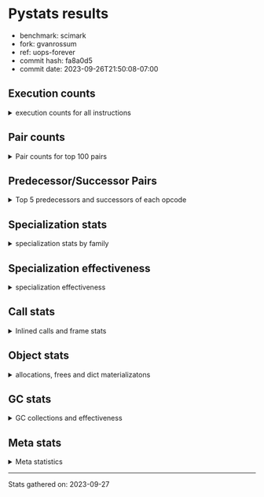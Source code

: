 
# Pystats results

- benchmark: scimark
- fork: gvanrossum
- ref: uops-forever
- commit hash: fa8a0d5
- commit date: 2023-09-26T21:50:08-07:00

## Execution counts

<details>
<summary> execution counts for all instructions </summary>

|Name | Count | Self | Cumulative | Miss ratio | 
|---|---:|---:|---:|---:|
| LOAD_FAST | 825,405,900 | 18.6% | 18.6% |  |
| LOAD_FAST_LOAD_FAST | 330,635,160 | 7.4% | 26.0% |  |
| POP_JUMP_IF_FALSE | 249,746,460 | 5.6% | 31.7% |  |
| LOAD_ATTR_INSTANCE_VALUE | 243,885,240 | 5.5% | 37.2% |  |
| LOAD_CONST | 227,232,120 | 5.1% | 42.3% |  |
| SWAP | 219,881,040 | 5.0% | 47.2% |  |
| COPY | 207,718,800 | 4.7% | 51.9% |  |
| BINARY_SUBSCR | 175,609,480 | 4.0% | 55.9% |  |
| COMPARE_OP_INT | 170,082,780 | 3.8% | 59.7% |  |
| RESUME_CHECK | 136,703,580 | 3.1% | 62.8% |  |
| RETURN_VALUE | 135,842,700 | 3.1% | 65.8% |  |
| LOAD_GLOBAL_BUILTIN | 133,733,340 | 3.0% | 68.8% |  |
| STORE_SUBSCR | 132,660,980 | 3.0% | 71.8% |  |
| BINARY_OP_ADD_INT | 118,886,160 | 2.7% | 74.5% |  |
| STORE_FAST | 99,940,980 | 2.3% | 76.8% |  |
| BINARY_OP_ADD_FLOAT | 90,549,780 | 2.0% | 78.8% |  |
| BINARY_SUBSCR_GETITEM | 88,538,340 | 2.0% | 80.8% |  |
| BINARY_OP_MULTIPLY_FLOAT | 81,016,980 | 1.8% | 82.6% |  |
| ENTER_EXECUTOR | 79,736,520 | 1.8% | 84.4% |  |
| TO_BOOL_BOOL | 73,060,620 | 1.6% | 86.1% |  |
| JUMP_FORWARD | 70,645,560 | 1.6% | 87.6% |  |
| BINARY_OP_SUBTRACT_FLOAT | 69,083,820 | 1.6% | 89.2% |  |
| CALL_ISINSTANCE | 60,337,740 | 1.4% | 90.6% |  |
| BINARY_SUBSCR_LIST_INT | 60,326,340 | 1.4% | 91.9% |  |
| STORE_FAST_STORE_FAST | 41,780,580 | 0.9% | 92.9% |  |
| CALL_PY_EXACT_ARGS | 41,190,480 | 0.9% | 93.8% |  |
| LOAD_ATTR_METHOD_WITH_VALUES | 41,174,940 | 0.9% | 94.7% |  |
| UNPACK_SEQUENCE_TWO_TUPLE | 35,180,400 | 0.8% | 95.5% |  |
| BINARY_OP_MULTIPLY_INT | 35,036,880 | 0.8% | 96.3% |  |
| BINARY_OP_SUBTRACT_INT | 30,539,940 | 0.7% | 97.0% |  |
| BUILD_TUPLE | 29,412,240 | 0.7% | 97.6% |  |
| STORE_ATTR_INSTANCE_VALUE | 25,447,740 | 0.6% | 98.2% |  |
| LOAD_ATTR_NONDESCRIPTOR_WITH_VALUES | 19,097,160 | 0.4% | 98.7% | 0.1% |
| CALL_BUILTIN_CLASS | 13,051,380 | 0.3% | 98.9% |  |
| BINARY_OP | 9,640,780 | 0.2% | 99.2% |  |
| COMPARE_OP | 6,607,820 | 0.1% | 99.3% |  |
| RETURN_CONST | 6,392,640 | 0.1% | 99.5% |  |
| INTERPRETER_EXIT | 6,373,980 | 0.1% | 99.6% |  |
| POP_JUMP_IF_TRUE | 6,303,000 | 0.1% | 99.7% |  |
| COMPARE_OP_FLOAT | 6,297,000 | 0.1% | 99.9% |  |
| BINARY_SUBSCR_TUPLE_INT | 1,200,000 | 0.0% | 99.9% |  |
| POP_TOP | 618,840 | 0.0% | 99.9% |  |
| JUMP_BACKWARD | 606,460 | 0.0% | 99.9% |  |
| FOR_ITER_GEN | 600,060 | 0.0% | 99.9% |  |
| YIELD_VALUE | 600,000 | 0.0% | 100.0% |  |
| CALL_BUILTIN_O | 423,180 | 0.0% | 100.0% |  |
| FOR_ITER_RANGE | 265,860 | 0.0% | 100.0% |  |
| GET_ITER | 265,560 | 0.0% | 100.0% |  |
| LOAD_ATTR_MODULE | 180,800 | 0.0% | 100.0% |  |
| LOAD_GLOBAL_MODULE | 143,480 | 0.0% | 100.0% |  |
| LIST_APPEND | 134,880 | 0.0% | 100.0% |  |
| PUSH_NULL | 121,560 | 0.0% | 100.0% |  |
| EXTENDED_ARG | 60,000 | 0.0% | 100.0% |  |
| CALL | 15,540 | 0.0% | 100.0% |  |
| STORE_SUBSCR_LIST_INT | 11,400 | 0.0% | 100.0% |  |
| FOR_ITER | 6,100 | 0.0% | 100.0% |  |
| STORE_SLICE | 6,060 | 0.0% | 100.0% |  |
| LOAD_GLOBAL | 1,340 | 0.0% | 100.0% |  |
| BUILD_LIST | 1,200 | 0.0% | 100.0% |  |
| LOAD_ATTR | 940 | 0.0% | 100.0% |  |
| LOAD_DEREF | 900 | 0.0% | 100.0% |  |
| CALL_FUNCTION_EX | 600 | 0.0% | 100.0% |  |
| STORE_ATTR | 540 | 0.0% | 100.0% |  |
| NOP | 300 | 0.0% | 100.0% |  |
| LIST_EXTEND | 300 | 0.0% | 100.0% |  |
| COPY_FREE_VARS | 300 | 0.0% | 100.0% |  |
| CALL_INTRINSIC_1 | 300 | 0.0% | 100.0% |  |
| POP_JUMP_IF_NONE | 180 | 0.0% | 100.0% |  |
| LOAD_FAST_AND_CLEAR | 180 | 0.0% | 100.0% |  |
| EXIT_INIT_CHECK | 180 | 0.0% | 100.0% |  |
| CALL_ALLOC_AND_ENTER_INIT | 180 | 0.0% | 100.0% |  |
| STORE_FAST_LOAD_FAST | 60 | 0.0% | 100.0% |  |
| RETURN_GENERATOR | 60 | 0.0% | 100.0% |  |
| END_FOR | 60 | 0.0% | 100.0% |  |
| BINARY_SLICE | 60 | 0.0% | 100.0% |  |


</details>

## Pair counts

<details>
<summary> Pair counts for top 100 pairs </summary>

|Pair | Count | Self | Cumulative | 
|---|---:|---:|---:|
| LOAD_FAST LOAD_ATTR_INSTANCE_VALUE | 190,214,060 | 4.3% | 4.3% |
| COMPARE_OP_INT POP_JUMP_IF_FALSE | 170,070,780 | 3.8% | 8.1% |
| POP_JUMP_IF_FALSE LOAD_FAST | 165,556,080 | 3.7% | 11.8% |
| LOAD_ATTR_INSTANCE_VALUE LOAD_FAST | 120,838,440 | 2.7% | 14.6% |
| BINARY_SUBSCR_GETITEM RESUME_CHECK | 88,538,340 | 2.0% | 16.6% |
| LOAD_CONST BINARY_OP_ADD_INT | 77,894,620 | 1.8% | 18.3% |
| LOAD_CONST LOAD_FAST | 75,441,120 | 1.7% | 20.0% |
| SWAP SWAP | 75,363,000 | 1.7% | 21.7% |
| SWAP STORE_SUBSCR | 75,363,000 | 1.7% | 23.4% |
| LOAD_GLOBAL_BUILTIN LOAD_FAST | 73,214,760 | 1.6% | 25.1% |
| LOAD_FAST_LOAD_FAST LOAD_CONST | 73,105,980 | 1.6% | 26.7% |
| TO_BOOL_BOOL POP_JUMP_IF_FALSE | 73,060,620 | 1.6% | 28.3% |
| LOAD_FAST LOAD_CONST | 71,121,960 | 1.6% | 29.9% |
| COPY COPY | 69,285,000 | 1.6% | 31.5% |
| COPY BINARY_SUBSCR | 69,285,000 | 1.6% | 33.1% |
| SWAP COPY | 69,148,800 | 1.6% | 34.6% |
| POP_JUMP_IF_FALSE JUMP_FORWARD | 69,148,800 | 1.6% | 36.2% |
| LOAD_FAST SWAP | 69,148,800 | 1.6% | 37.7% |
| LOAD_ATTR_INSTANCE_VALUE COMPARE_OP_INT | 69,148,800 | 1.6% | 39.3% |
| COPY COMPARE_OP_INT | 69,148,800 | 1.6% | 40.9% |
| BINARY_SUBSCR LOAD_FAST | 61,860,000 | 1.4% | 42.3% |
| RESUME_CHECK LOAD_GLOBAL_BUILTIN | 60,337,980 | 1.4% | 43.6% |
| LOAD_GLOBAL_BUILTIN CALL_ISINSTANCE | 60,337,740 | 1.4% | 45.0% |
| LOAD_FAST LOAD_GLOBAL_BUILTIN | 60,337,740 | 1.4% | 46.3% |
| CALL_ISINSTANCE TO_BOOL_BOOL | 60,337,740 | 1.4% | 47.7% |
| LOAD_FAST BINARY_SUBSCR_LIST_INT | 59,726,340 | 1.3% | 49.0% |
| BINARY_SUBSCR_LIST_INT RETURN_VALUE | 59,726,340 | 1.3% | 50.4% |
| RETURN_VALUE LOAD_FAST | 59,714,940 | 1.3% | 51.7% |
| STORE_FAST LOAD_FAST_LOAD_FAST | 58,928,580 | 1.3% | 53.0% |
| STORE_SUBSCR ENTER_EXECUTOR | 57,503,520 | 1.3% | 54.3% |
| STORE_SUBSCR LOAD_FAST_LOAD_FAST | 55,439,400 | 1.2% | 55.6% |
| LOAD_FAST BINARY_OP_ADD_FLOAT | 55,362,000 | 1.2% | 56.8% |
| BINARY_OP_ADD_FLOAT SWAP | 55,362,000 | 1.2% | 58.1% |
| LOAD_FAST_LOAD_FAST LOAD_ATTR_INSTANCE_VALUE | 53,671,080 | 1.2% | 59.3% |
| BINARY_SUBSCR LOAD_FAST_LOAD_FAST | 46,002,240 | 1.0% | 60.3% |
| CALL_PY_EXACT_ARGS RESUME_CHECK | 41,190,420 | 0.9% | 61.3% |
| RESUME_CHECK LOAD_FAST | 41,186,940 | 0.9% | 62.2% |
| LOAD_FAST LOAD_ATTR_METHOD_WITH_VALUES | 41,174,700 | 0.9% | 63.1% |
| LOAD_FAST BINARY_SUBSCR | 39,716,940 | 0.9% | 64.0% |
| LOAD_FAST_LOAD_FAST BINARY_SUBSCR_GETITEM | 39,443,220 | 0.9% | 64.9% |
| BINARY_OP_SUBTRACT_FLOAT LOAD_FAST_LOAD_FAST | 36,596,400 | 0.8% | 65.7% |
| LOAD_FAST BINARY_OP_SUBTRACT_FLOAT | 36,542,600 | 0.8% | 66.5% |
| JUMP_FORWARD LOAD_FAST_LOAD_FAST | 36,071,160 | 0.8% | 67.4% |
| UNPACK_SEQUENCE_TWO_TUPLE STORE_FAST_STORE_FAST | 35,180,400 | 0.8% | 68.1% |
| LOAD_FAST BINARY_OP_ADD_INT | 34,793,460 | 0.8% | 68.9% |
| LOAD_FAST_LOAD_FAST CALL_PY_EXACT_ARGS | 34,583,500 | 0.8% | 69.7% |
| RESUME_CHECK LOAD_CONST | 34,577,520 | 0.8% | 70.5% |
| LOAD_FAST UNPACK_SEQUENCE_TWO_TUPLE | 34,574,400 | 0.8% | 71.3% |
| LOAD_ATTR_METHOD_WITH_VALUES LOAD_FAST_LOAD_FAST | 34,574,400 | 0.8% | 72.0% |
| LOAD_ATTR_INSTANCE_VALUE BINARY_OP_MULTIPLY_INT | 34,574,400 | 0.8% | 72.8% |
| JUMP_FORWARD LOAD_CONST | 34,574,400 | 0.8% | 73.6% |
| BINARY_OP_MULTIPLY_INT LOAD_FAST | 34,574,400 | 0.8% | 74.4% |
| BINARY_OP_ADD_INT RETURN_VALUE | 34,574,400 | 0.8% | 75.2% |
| LOAD_CONST BINARY_OP_SUBTRACT_INT | 29,729,940 | 0.7% | 75.8% |
| STORE_FAST_STORE_FAST LOAD_FAST | 29,412,000 | 0.7% | 76.5% |
| RETURN_VALUE BINARY_SUBSCR | 28,812,000 | 0.6% | 77.1% |
| BINARY_SUBSCR RETURN_VALUE | 28,812,000 | 0.6% | 77.8% |
| STORE_FAST LOAD_FAST | 28,045,620 | 0.6% | 78.4% |
| ENTER_EXECUTOR BINARY_SUBSCR_GETITEM | 26,045,340 | 0.6% | 79.0% |
| BINARY_OP_MULTIPLY_FLOAT BINARY_OP_SUBTRACT_FLOAT | 25,941,000 | 0.6% | 79.6% |
| LOAD_FAST_LOAD_FAST BINARY_SUBSCR | 25,476,480 | 0.6% | 80.2% |
| LOAD_CONST COMPARE_OP_INT | 25,455,000 | 0.6% | 80.7% |
| LOAD_FAST_LOAD_FAST STORE_ATTR_INSTANCE_VALUE | 25,446,200 | 0.6% | 81.3% |
| STORE_ATTR_INSTANCE_VALUE LOAD_FAST | 25,445,940 | 0.6% | 81.9% |
| LOAD_FAST BINARY_OP_MULTIPLY_FLOAT | 24,840,000 | 0.6% | 82.4% |
| BINARY_OP_SUBTRACT_INT STORE_FAST | 24,765,000 | 0.6% | 83.0% |
| BINARY_OP_ADD_INT STORE_SUBSCR | 24,699,120 | 0.6% | 83.6% |
| LOAD_FAST_LOAD_FAST COPY | 24,645,000 | 0.6% | 84.1% |
| ENTER_EXECUTOR LOAD_FAST | 24,642,000 | 0.6% | 84.7% |
| BINARY_OP_ADD_INT COPY | 24,642,000 | 0.6% | 85.2% |
| LOAD_FAST LOAD_FAST | 24,420,000 | 0.5% | 85.8% |
| LOAD_FAST BUILD_TUPLE | 23,649,600 | 0.5% | 86.3% |
| BUILD_TUPLE BINARY_SUBSCR_GETITEM | 23,049,780 | 0.5% | 86.8% |
| LOAD_FAST COPY | 19,998,000 | 0.5% | 87.3% |
| BINARY_SUBSCR BINARY_OP_MULTIPLY_FLOAT | 19,701,060 | 0.4% | 87.7% |
| BINARY_OP_SUBTRACT_FLOAT SWAP | 19,701,000 | 0.4% | 88.2% |
| LOAD_FAST_LOAD_FAST LOAD_FAST | 19,018,620 | 0.4% | 88.6% |
| BINARY_OP_MULTIPLY_FLOAT BINARY_OP_ADD_FLOAT | 17,894,460 | 0.4% | 89.0% |
| BINARY_OP_ADD_FLOAT LOAD_FAST_LOAD_FAST | 17,344,260 | 0.4% | 89.4% |
| RETURN_VALUE BINARY_OP_ADD_FLOAT | 17,287,200 | 0.4% | 89.8% |
| ENTER_EXECUTOR LOAD_FAST_LOAD_FAST | 15,462,960 | 0.3% | 90.1% |
| LOAD_FAST STORE_SUBSCR | 13,691,940 | 0.3% | 90.4% |
| LOAD_FAST CALL_BUILTIN_CLASS | 12,936,420 | 0.3% | 90.7% |
| BINARY_OP_SUBTRACT_FLOAT STORE_FAST | 12,786,120 | 0.3% | 91.0% |
| CALL_BUILTIN_CLASS BINARY_OP_MULTIPLY_FLOAT | 12,782,880 | 0.3% | 91.3% |
| LOAD_FAST LOAD_ATTR_NONDESCRIPTOR_WITH_VALUES | 12,726,180 | 0.3% | 91.6% |
| STORE_SUBSCR LOAD_FAST | 12,722,940 | 0.3% | 91.9% |
| BINARY_OP_MULTIPLY_FLOAT RETURN_VALUE | 12,722,940 | 0.3% | 92.2% |
| LOAD_ATTR_NONDESCRIPTOR_WITH_VALUES LOAD_GLOBAL_BUILTIN | 12,722,880 | 0.3% | 92.4% |
| LOAD_ATTR_INSTANCE_VALUE TO_BOOL_BOOL | 12,722,880 | 0.3% | 92.7% |
| BINARY_SUBSCR STORE_FAST | 12,276,060 | 0.3% | 93.0% |
| BINARY_OP_ADD_INT BINARY_SUBSCR | 12,276,060 | 0.3% | 93.3% |
| BINARY_OP_MULTIPLY_FLOAT LOAD_FAST | 12,216,000 | 0.3% | 93.6% |
| LOAD_FAST_LOAD_FAST BINARY_OP_MULTIPLY_FLOAT | 12,108,000 | 0.3% | 93.8% |
| RETURN_VALUE STORE_FAST | 12,006,300 | 0.3% | 94.1% |
| POP_JUMP_IF_FALSE LOAD_FAST_LOAD_FAST | 11,927,580 | 0.3% | 94.4% |
| BINARY_OP_ADD_INT STORE_FAST | 10,923,840 | 0.2% | 94.6% |
| STORE_FAST ENTER_EXECUTOR | 10,879,140 | 0.2% | 94.9% |
| BINARY_OP STORE_FAST | 9,533,460 | 0.2% | 95.1% |
| ENTER_EXECUTOR ENTER_EXECUTOR | 7,470,020 | 0.2% | 95.2% |


</details>

## Predecessor/Successor Pairs

<details>
<summary> Top 5 predecessors and successors of each opcode </summary>

### BINARY_SLICE

<details>
<summary> Successors and predecessors for BINARY_SLICE </summary>

|Predecessors | Count | Percentage | 
|---|---:|---:|
| LOAD_CONST | 60 | 100.0% |

|Successors | Count | Percentage | 
|---|---:|---:|
| LOAD_FAST | 60 | 100.0% |


</details>

### STORE_SLICE

<details>
<summary> Successors and predecessors for STORE_SLICE </summary>

|Predecessors | Count | Percentage | 
|---|---:|---:|
| LOAD_CONST | 6,060 | 100.0% |

|Successors | Count | Percentage | 
|---|---:|---:|
| JUMP_BACKWARD | 6,000 | 99.0% |
| LOAD_FAST | 60 | 1.0% |


</details>

### BINARY_SUBSCR

<details>
<summary> Successors and predecessors for BINARY_SUBSCR </summary>

|Predecessors | Count | Percentage | 
|---|---:|---:|
| COPY | 69,285,000 | 39.5% |
| LOAD_FAST | 39,716,940 | 22.6% |
| RETURN_VALUE | 28,812,000 | 16.4% |
| LOAD_FAST_LOAD_FAST | 25,476,480 | 14.5% |
| BINARY_OP_ADD_INT | 12,276,060 | 7.0% |

|Successors | Count | Percentage | 
|---|---:|---:|
| LOAD_FAST | 61,860,000 | 35.2% |
| LOAD_FAST_LOAD_FAST | 46,002,240 | 26.2% |
| RETURN_VALUE | 28,812,000 | 16.4% |
| BINARY_OP_MULTIPLY_FLOAT | 19,701,060 | 11.2% |
| STORE_FAST | 12,276,060 | 7.0% |


</details>

### EXIT_INIT_CHECK

<details>
<summary> Successors and predecessors for EXIT_INIT_CHECK </summary>

|Predecessors | Count | Percentage | 
|---|---:|---:|
| RETURN_CONST | 180 | 100.0% |

|Successors | Count | Percentage | 
|---|---:|---:|
| RETURN_VALUE | 180 | 100.0% |


</details>

### GET_ITER

<details>
<summary> Successors and predecessors for GET_ITER </summary>

|Predecessors | Count | Percentage | 
|---|---:|---:|
| CALL_BUILTIN_CLASS | 265,140 | 99.8% |
| LOAD_FAST | 300 | 0.1% |
| RETURN_GENERATOR | 60 | 0.0% |
| CALL | 60 | 0.0% |

|Successors | Count | Percentage | 
|---|---:|---:|
| FOR_ITER_RANGE | 265,260 | 99.9% |
| LOAD_FAST_AND_CLEAR | 180 | 0.1% |
| FOR_ITER_GEN | 60 | 0.0% |
| FOR_ITER | 60 | 0.0% |


</details>

### NOP

<details>
<summary> Successors and predecessors for NOP </summary>

|Predecessors | Count | Percentage | 
|---|---:|---:|
| POP_TOP | 300 | 100.0% |

|Successors | Count | Percentage | 
|---|---:|---:|
| LOAD_DEREF | 300 | 100.0% |


</details>

### POP_TOP

<details>
<summary> Successors and predecessors for POP_TOP </summary>

|Predecessors | Count | Percentage | 
|---|---:|---:|
| RESUME_CHECK | 600,000 | 97.0% |
| RETURN_CONST | 18,420 | 3.0% |
| CALL | 300 | 0.0% |
| RETURN_VALUE | 60 | 0.0% |
| FOR_ITER_GEN | 60 | 0.0% |

|Successors | Count | Percentage | 
|---|---:|---:|
| ENTER_EXECUTOR | 603,000 | 97.4% |
| LOAD_CONST | 9,180 | 1.5% |
| RETURN_CONST | 3,060 | 0.5% |
| LOAD_GLOBAL_MODULE | 3,040 | 0.5% |
| NOP | 300 | 0.0% |


</details>

### PUSH_NULL

<details>
<summary> Successors and predecessors for PUSH_NULL </summary>

|Predecessors | Count | Percentage | 
|---|---:|---:|
| LOAD_ATTR_MODULE | 120,800 | 99.4% |
| LOAD_DEREF | 600 | 0.5% |
| LOAD_ATTR | 100 | 0.1% |
| LOAD_FAST | 60 | 0.0% |

|Successors | Count | Percentage | 
|---|---:|---:|
| LOAD_FAST | 120,600 | 99.2% |
| CALL | 900 | 0.7% |
| LOAD_FAST_LOAD_FAST | 60 | 0.0% |


</details>

### RETURN_VALUE

<details>
<summary> Successors and predecessors for RETURN_VALUE </summary>

|Predecessors | Count | Percentage | 
|---|---:|---:|
| BINARY_SUBSCR_LIST_INT | 59,726,340 | 44.0% |
| BINARY_OP_ADD_INT | 34,574,400 | 25.5% |
| BINARY_SUBSCR | 28,812,000 | 21.2% |
| BINARY_OP_MULTIPLY_FLOAT | 12,722,940 | 9.4% |
| LOAD_FAST | 6,120 | 0.0% |

|Successors | Count | Percentage | 
|---|---:|---:|
| LOAD_FAST | 59,714,940 | 44.0% |
| BINARY_SUBSCR | 28,812,000 | 21.2% |
| BINARY_OP_ADD_FLOAT | 17,287,200 | 12.7% |
| STORE_FAST | 12,006,300 | 8.8% |
| LOAD_FAST_LOAD_FAST | 6,368,100 | 4.7% |


</details>

### STORE_SUBSCR

<details>
<summary> Successors and predecessors for STORE_SUBSCR </summary>

|Predecessors | Count | Percentage | 
|---|---:|---:|
| SWAP | 75,363,000 | 56.8% |
| BINARY_OP_ADD_INT | 24,699,120 | 18.6% |
| LOAD_FAST | 13,691,940 | 10.3% |
| BUILD_TUPLE | 6,362,400 | 4.8% |
| LOAD_FAST_LOAD_FAST | 6,149,400 | 4.6% |

|Successors | Count | Percentage | 
|---|---:|---:|
| ENTER_EXECUTOR | 57,503,520 | 43.3% |
| LOAD_FAST_LOAD_FAST | 55,439,400 | 41.8% |
| LOAD_FAST | 12,722,940 | 9.6% |
| RETURN_CONST | 6,362,400 | 4.8% |
| JUMP_BACKWARD | 600,000 | 0.5% |


</details>

### BINARY_OP

<details>
<summary> Successors and predecessors for BINARY_OP </summary>

|Predecessors | Count | Percentage | 
|---|---:|---:|
| LOAD_ATTR_NONDESCRIPTOR_WITH_VALUES | 6,367,980 | 66.1% |
| LOAD_CONST | 3,159,520 | 32.8% |
| BINARY_OP_MULTIPLY_FLOAT | 60,000 | 0.6% |
| LOAD_FAST | 27,540 | 0.3% |
| BINARY_OP | 10,400 | 0.1% |

|Successors | Count | Percentage | 
|---|---:|---:|
| STORE_FAST | 9,533,460 | 98.9% |
| CALL_BUILTIN_O | 60,000 | 0.6% |
| LIST_APPEND | 12,000 | 0.1% |
| BINARY_OP | 10,400 | 0.1% |
| BINARY_OP_ADD_FLOAT | 6,120 | 0.1% |


</details>

### BUILD_LIST

<details>
<summary> Successors and predecessors for BUILD_LIST </summary>

|Predecessors | Count | Percentage | 
|---|---:|---:|
| LOAD_CONST | 720 | 60.0% |
| LOAD_FAST | 300 | 25.0% |
| SWAP | 180 | 15.0% |

|Successors | Count | Percentage | 
|---|---:|---:|
| CALL | 720 | 60.0% |
| LOAD_DEREF | 300 | 25.0% |
| SWAP | 180 | 15.0% |


</details>

### CALL

<details>
<summary> Successors and predecessors for CALL </summary>

|Predecessors | Count | Percentage | 
|---|---:|---:|
| ENTER_EXECUTOR | 11,880 | 76.4% |
| PUSH_NULL | 900 | 5.8% |
| CALL | 760 | 4.9% |
| BUILD_LIST | 720 | 4.6% |
| LOAD_FAST | 500 | 3.2% |

|Successors | Count | Percentage | 
|---|---:|---:|
| LOAD_FAST | 12,660 | 81.5% |
| CALL | 760 | 4.9% |
| STORE_FAST | 720 | 4.6% |
| CALL_BUILTIN_CLASS | 320 | 2.1% |
| POP_TOP | 300 | 1.9% |


</details>

### CALL_FUNCTION_EX

<details>
<summary> Successors and predecessors for CALL_FUNCTION_EX </summary>

|Predecessors | Count | Percentage | 
|---|---:|---:|
| LOAD_FAST | 300 | 50.0% |
| CALL_INTRINSIC_1 | 300 | 50.0% |

|Successors | Count | Percentage | 
|---|---:|---:|
| RESUME_CHECK | 300 | 50.0% |
| COPY_FREE_VARS | 300 | 50.0% |


</details>

### CALL_INTRINSIC_1

<details>
<summary> Successors and predecessors for CALL_INTRINSIC_1 </summary>

|Predecessors | Count | Percentage | 
|---|---:|---:|
| LIST_EXTEND | 300 | 100.0% |

|Successors | Count | Percentage | 
|---|---:|---:|
| CALL_FUNCTION_EX | 300 | 100.0% |


</details>

### COMPARE_OP

<details>
<summary> Successors and predecessors for COMPARE_OP </summary>

|Predecessors | Count | Percentage | 
|---|---:|---:|
| LOAD_CONST | 6,606,180 | 100.0% |
| COMPARE_OP | 1,640 | 0.0% |

|Successors | Count | Percentage | 
|---|---:|---:|
| POP_JUMP_IF_FALSE | 6,606,120 | 100.0% |
| COMPARE_OP | 1,640 | 0.0% |
| COMPARE_OP_INT | 60 | 0.0% |


</details>

### COPY

<details>
<summary> Successors and predecessors for COPY </summary>

|Predecessors | Count | Percentage | 
|---|---:|---:|
| COPY | 69,285,000 | 33.4% |
| SWAP | 69,148,800 | 33.3% |
| LOAD_FAST_LOAD_FAST | 24,645,000 | 11.9% |
| BINARY_OP_ADD_INT | 24,642,000 | 11.9% |
| LOAD_FAST | 19,998,000 | 9.6% |

|Successors | Count | Percentage | 
|---|---:|---:|
| COPY | 69,285,000 | 33.4% |
| BINARY_SUBSCR | 69,285,000 | 33.4% |
| COMPARE_OP_INT | 69,148,800 | 33.3% |


</details>

### COPY_FREE_VARS

<details>
<summary> Successors and predecessors for COPY_FREE_VARS </summary>

|Predecessors | Count | Percentage | 
|---|---:|---:|
| CALL_FUNCTION_EX | 300 | 100.0% |

|Successors | Count | Percentage | 
|---|---:|---:|
| RESUME_CHECK | 300 | 100.0% |


</details>

### ENTER_EXECUTOR

<details>
<summary> Successors and predecessors for ENTER_EXECUTOR </summary>

|Predecessors | Count | Percentage | 
|---|---:|---:|
| STORE_SUBSCR | 57,503,520 | 72.1% |
| STORE_FAST | 10,879,140 | 13.6% |
| ENTER_EXECUTOR | 7,470,020 | 9.4% |
| POP_JUMP_IF_TRUE | 1,555,920 | 2.0% |
| POP_JUMP_IF_FALSE | 1,536,000 | 1.9% |

|Successors | Count | Percentage | 
|---|---:|---:|
| BINARY_SUBSCR_GETITEM | 26,045,340 | 32.7% |
| LOAD_FAST | 24,642,000 | 30.9% |
| LOAD_FAST_LOAD_FAST | 15,462,960 | 19.4% |
| ENTER_EXECUTOR | 7,470,020 | 9.4% |
| LOAD_ATTR_NONDESCRIPTOR_WITH_VALUES | 3,064,560 | 3.8% |


</details>

### EXTENDED_ARG

<details>
<summary> Successors and predecessors for EXTENDED_ARG </summary>

|Predecessors | Count | Percentage | 
|---|---:|---:|
| POP_JUMP_IF_FALSE | 54,000 | 90.0% |
| COMPARE_OP_INT | 6,000 | 10.0% |

|Successors | Count | Percentage | 
|---|---:|---:|
| ENTER_EXECUTOR | 54,000 | 90.0% |
| POP_JUMP_IF_FALSE | 6,000 | 10.0% |


</details>

### FOR_ITER

<details>
<summary> Successors and predecessors for FOR_ITER </summary>

|Predecessors | Count | Percentage | 
|---|---:|---:|
| JUMP_BACKWARD | 6,000 | 98.4% |
| GET_ITER | 60 | 1.0% |
| FOR_ITER | 40 | 0.7% |

|Successors | Count | Percentage | 
|---|---:|---:|
| UNPACK_SEQUENCE_TWO_TUPLE | 6,000 | 98.4% |
| RETURN_CONST | 60 | 1.0% |
| FOR_ITER | 40 | 0.7% |


</details>

### JUMP_BACKWARD

<details>
<summary> Successors and predecessors for JUMP_BACKWARD </summary>

|Predecessors | Count | Percentage | 
|---|---:|---:|
| STORE_SUBSCR | 600,000 | 98.9% |
| STORE_SLICE | 6,000 | 1.0% |
| ENTER_EXECUTOR | 220 | 0.0% |
| POP_TOP | 180 | 0.0% |
| POP_JUMP_IF_TRUE | 60 | 0.0% |

|Successors | Count | Percentage | 
|---|---:|---:|
| FOR_ITER_GEN | 600,000 | 98.9% |
| FOR_ITER | 6,000 | 1.0% |
| FOR_ITER_RANGE | 420 | 0.1% |
| ENTER_EXECUTOR | 40 | 0.0% |


</details>

### JUMP_FORWARD

<details>
<summary> Successors and predecessors for JUMP_FORWARD </summary>

|Predecessors | Count | Percentage | 
|---|---:|---:|
| POP_JUMP_IF_FALSE | 69,148,800 | 97.9% |
| STORE_FAST | 1,496,760 | 2.1% |

|Successors | Count | Percentage | 
|---|---:|---:|
| LOAD_FAST_LOAD_FAST | 36,071,160 | 51.1% |
| LOAD_CONST | 34,574,400 | 48.9% |


</details>

### LIST_APPEND

<details>
<summary> Successors and predecessors for LIST_APPEND </summary>

|Predecessors | Count | Percentage | 
|---|---:|---:|
| RETURN_VALUE | 122,880 | 91.1% |
| BINARY_OP | 12,000 | 8.9% |

|Successors | Count | Percentage | 
|---|---:|---:|
| ENTER_EXECUTOR | 134,880 | 100.0% |


</details>

### LIST_EXTEND

<details>
<summary> Successors and predecessors for LIST_EXTEND </summary>

|Predecessors | Count | Percentage | 
|---|---:|---:|
| LOAD_DEREF | 300 | 100.0% |

|Successors | Count | Percentage | 
|---|---:|---:|
| CALL_INTRINSIC_1 | 300 | 100.0% |


</details>

### LOAD_ATTR

<details>
<summary> Successors and predecessors for LOAD_ATTR </summary>

|Predecessors | Count | Percentage | 
|---|---:|---:|
| LOAD_FAST | 340 | 36.2% |
| LOAD_GLOBAL_MODULE | 300 | 31.9% |
| LOAD_FAST_LOAD_FAST | 180 | 19.1% |
| LOAD_GLOBAL | 100 | 10.6% |
| RETURN_VALUE | 20 | 2.1% |

|Successors | Count | Percentage | 
|---|---:|---:|
| LOAD_ATTR_NONDESCRIPTOR_WITH_VALUES | 300 | 31.9% |
| LOAD_ATTR_MODULE | 300 | 31.9% |
| LOAD_ATTR_METHOD_WITH_VALUES | 140 | 14.9% |
| PUSH_NULL | 100 | 10.6% |
| LOAD_ATTR_INSTANCE_VALUE | 100 | 10.6% |


</details>

### LOAD_CONST

<details>
<summary> Successors and predecessors for LOAD_CONST </summary>

|Predecessors | Count | Percentage | 
|---|---:|---:|
| LOAD_FAST_LOAD_FAST | 73,105,980 | 32.2% |
| LOAD_FAST | 71,121,960 | 31.3% |
| RESUME_CHECK | 34,577,520 | 15.2% |
| JUMP_FORWARD | 34,574,400 | 15.2% |
| BINARY_OP_ADD_FLOAT | 6,000,000 | 2.6% |

|Successors | Count | Percentage | 
|---|---:|---:|
| BINARY_OP_ADD_INT | 77,894,620 | 34.3% |
| LOAD_FAST | 75,441,120 | 33.2% |
| BINARY_OP_SUBTRACT_INT | 29,729,940 | 13.1% |
| COMPARE_OP_INT | 25,455,000 | 11.2% |
| COMPARE_OP | 6,606,180 | 2.9% |


</details>

### LOAD_DEREF

<details>
<summary> Successors and predecessors for LOAD_DEREF </summary>

|Predecessors | Count | Percentage | 
|---|---:|---:|
| RESUME_CHECK | 300 | 33.3% |
| NOP | 300 | 33.3% |
| BUILD_LIST | 300 | 33.3% |

|Successors | Count | Percentage | 
|---|---:|---:|
| PUSH_NULL | 600 | 66.7% |
| LIST_EXTEND | 300 | 33.3% |


</details>

### LOAD_FAST

<details>
<summary> Successors and predecessors for LOAD_FAST </summary>

|Predecessors | Count | Percentage | 
|---|---:|---:|
| POP_JUMP_IF_FALSE | 165,556,080 | 20.1% |
| LOAD_ATTR_INSTANCE_VALUE | 120,838,440 | 14.6% |
| LOAD_CONST | 75,441,120 | 9.1% |
| LOAD_GLOBAL_BUILTIN | 73,214,760 | 8.9% |
| BINARY_SUBSCR | 61,860,000 | 7.5% |

|Successors | Count | Percentage | 
|---|---:|---:|
| LOAD_ATTR_INSTANCE_VALUE | 190,214,060 | 23.0% |
| LOAD_CONST | 71,121,960 | 8.6% |
| SWAP | 69,148,800 | 8.4% |
| LOAD_GLOBAL_BUILTIN | 60,337,740 | 7.3% |
| BINARY_SUBSCR_LIST_INT | 59,726,340 | 7.2% |


</details>

### LOAD_FAST_AND_CLEAR

<details>
<summary> Successors and predecessors for LOAD_FAST_AND_CLEAR </summary>

|Predecessors | Count | Percentage | 
|---|---:|---:|
| GET_ITER | 180 | 100.0% |

|Successors | Count | Percentage | 
|---|---:|---:|
| SWAP | 180 | 100.0% |


</details>

### LOAD_FAST_LOAD_FAST

<details>
<summary> Successors and predecessors for LOAD_FAST_LOAD_FAST </summary>

|Predecessors | Count | Percentage | 
|---|---:|---:|
| STORE_FAST | 58,928,580 | 17.8% |
| STORE_SUBSCR | 55,439,400 | 16.8% |
| BINARY_SUBSCR | 46,002,240 | 13.9% |
| BINARY_OP_SUBTRACT_FLOAT | 36,596,400 | 11.1% |
| JUMP_FORWARD | 36,071,160 | 10.9% |

|Successors | Count | Percentage | 
|---|---:|---:|
| LOAD_CONST | 73,105,980 | 22.1% |
| LOAD_ATTR_INSTANCE_VALUE | 53,671,080 | 16.2% |
| BINARY_SUBSCR_GETITEM | 39,443,220 | 11.9% |
| CALL_PY_EXACT_ARGS | 34,583,500 | 10.5% |
| BINARY_SUBSCR | 25,476,480 | 7.7% |


</details>

### LOAD_GLOBAL

<details>
<summary> Successors and predecessors for LOAD_GLOBAL </summary>

|Predecessors | Count | Percentage | 
|---|---:|---:|
| STORE_FAST | 540 | 40.3% |
| RESUME_CHECK | 220 | 16.4% |
| RETURN_VALUE | 200 | 14.9% |
| STORE_ATTR_INSTANCE_VALUE | 140 | 10.4% |
| FOR_ITER_RANGE | 80 | 6.0% |

|Successors | Count | Percentage | 
|---|---:|---:|
| LOAD_GLOBAL_MODULE | 760 | 56.7% |
| LOAD_GLOBAL_BUILTIN | 480 | 35.8% |
| LOAD_ATTR | 100 | 7.5% |


</details>

### POP_JUMP_IF_FALSE

<details>
<summary> Successors and predecessors for POP_JUMP_IF_FALSE </summary>

|Predecessors | Count | Percentage | 
|---|---:|---:|
| COMPARE_OP_INT | 170,070,780 | 68.1% |
| TO_BOOL_BOOL | 73,060,620 | 29.3% |
| COMPARE_OP | 6,606,120 | 2.6% |
| EXTENDED_ARG | 6,000 | 0.0% |
| ENTER_EXECUTOR | 2,940 | 0.0% |

|Successors | Count | Percentage | 
|---|---:|---:|
| LOAD_FAST | 165,556,080 | 66.3% |
| JUMP_FORWARD | 69,148,800 | 27.7% |
| LOAD_FAST_LOAD_FAST | 11,927,580 | 4.8% |
| ENTER_EXECUTOR | 1,536,000 | 0.6% |
| LOAD_CONST | 1,508,940 | 0.6% |


</details>

### POP_JUMP_IF_NONE

<details>
<summary> Successors and predecessors for POP_JUMP_IF_NONE </summary>

|Predecessors | Count | Percentage | 
|---|---:|---:|
| LOAD_FAST | 180 | 100.0% |

|Successors | Count | Percentage | 
|---|---:|---:|
| RETURN_CONST | 180 | 100.0% |


</details>

### POP_JUMP_IF_TRUE

<details>
<summary> Successors and predecessors for POP_JUMP_IF_TRUE </summary>

|Predecessors | Count | Percentage | 
|---|---:|---:|
| COMPARE_OP_FLOAT | 6,297,000 | 99.9% |
| COMPARE_OP_INT | 6,000 | 0.1% |

|Successors | Count | Percentage | 
|---|---:|---:|
| LOAD_FAST | 4,741,080 | 75.2% |
| ENTER_EXECUTOR | 1,555,920 | 24.7% |
| LOAD_GLOBAL_BUILTIN | 5,940 | 0.1% |
| JUMP_BACKWARD | 60 | 0.0% |


</details>

### RETURN_CONST

<details>
<summary> Successors and predecessors for RETURN_CONST </summary>

|Predecessors | Count | Percentage | 
|---|---:|---:|
| STORE_SUBSCR | 6,362,400 | 99.5% |
| STORE_SUBSCR_LIST_INT | 11,400 | 0.2% |
| ENTER_EXECUTOR | 9,120 | 0.1% |
| POP_JUMP_IF_FALSE | 6,000 | 0.1% |
| POP_TOP | 3,060 | 0.0% |

|Successors | Count | Percentage | 
|---|---:|---:|
| INTERPRETER_EXIT | 6,373,980 | 99.7% |
| POP_TOP | 18,420 | 0.3% |
| EXIT_INIT_CHECK | 180 | 0.0% |
| END_FOR | 60 | 0.0% |


</details>

### STORE_ATTR

<details>
<summary> Successors and predecessors for STORE_ATTR </summary>

|Predecessors | Count | Percentage | 
|---|---:|---:|
| LOAD_FAST | 440 | 81.5% |
| LOAD_FAST_LOAD_FAST | 100 | 18.5% |

|Successors | Count | Percentage | 
|---|---:|---:|
| STORE_ATTR_INSTANCE_VALUE | 540 | 100.0% |


</details>

### STORE_FAST

<details>
<summary> Successors and predecessors for STORE_FAST </summary>

|Predecessors | Count | Percentage | 
|---|---:|---:|
| BINARY_OP_SUBTRACT_INT | 24,765,000 | 24.8% |
| BINARY_OP_SUBTRACT_FLOAT | 12,786,120 | 12.8% |
| BINARY_SUBSCR | 12,276,060 | 12.3% |
| RETURN_VALUE | 12,006,300 | 12.0% |
| BINARY_OP_ADD_INT | 10,923,840 | 10.9% |

|Successors | Count | Percentage | 
|---|---:|---:|
| LOAD_FAST_LOAD_FAST | 58,928,580 | 59.0% |
| LOAD_FAST | 28,045,620 | 28.1% |
| ENTER_EXECUTOR | 10,879,140 | 10.9% |
| JUMP_FORWARD | 1,496,760 | 1.5% |
| LOAD_CONST | 318,540 | 0.3% |


</details>

### STORE_FAST_LOAD_FAST

<details>
<summary> Successors and predecessors for STORE_FAST_LOAD_FAST </summary>

|Predecessors | Count | Percentage | 
|---|---:|---:|
| FOR_ITER_RANGE | 60 | 100.0% |

|Successors | Count | Percentage | 
|---|---:|---:|
| LOAD_ATTR_METHOD_WITH_VALUES | 60 | 100.0% |


</details>

### STORE_FAST_STORE_FAST

<details>
<summary> Successors and predecessors for STORE_FAST_STORE_FAST </summary>

|Predecessors | Count | Percentage | 
|---|---:|---:|
| UNPACK_SEQUENCE_TWO_TUPLE | 35,180,400 | 84.2% |
| LOAD_ATTR_INSTANCE_VALUE | 6,600,180 | 15.8% |

|Successors | Count | Percentage | 
|---|---:|---:|
| LOAD_FAST | 29,412,000 | 70.4% |
| STORE_FAST | 6,600,120 | 15.8% |
| LOAD_FAST_LOAD_FAST | 5,768,400 | 13.8% |
| LOAD_GLOBAL_BUILTIN | 40 | 0.0% |
| LOAD_GLOBAL | 20 | 0.0% |


</details>

### SWAP

<details>
<summary> Successors and predecessors for SWAP </summary>

|Predecessors | Count | Percentage | 
|---|---:|---:|
| SWAP | 75,363,000 | 34.3% |
| LOAD_FAST | 69,148,800 | 31.4% |
| BINARY_OP_ADD_FLOAT | 55,362,000 | 25.2% |
| BINARY_OP_SUBTRACT_FLOAT | 19,701,000 | 9.0% |
| BINARY_OP_MULTIPLY_FLOAT | 300,000 | 0.1% |

|Successors | Count | Percentage | 
|---|---:|---:|
| SWAP | 75,363,000 | 34.3% |
| STORE_SUBSCR | 75,363,000 | 34.3% |
| COPY | 69,148,800 | 31.4% |
| LOAD_FAST_LOAD_FAST | 5,700 | 0.0% |
| STORE_FAST | 180 | 0.0% |


</details>

### BINARY_OP_ADD_FLOAT

<details>
<summary> Successors and predecessors for BINARY_OP_ADD_FLOAT </summary>

|Predecessors | Count | Percentage | 
|---|---:|---:|
| LOAD_FAST | 55,362,000 | 61.1% |
| BINARY_OP_MULTIPLY_FLOAT | 17,894,460 | 19.8% |
| RETURN_VALUE | 17,287,200 | 19.1% |
| BINARY_OP | 6,120 | 0.0% |

|Successors | Count | Percentage | 
|---|---:|---:|
| SWAP | 55,362,000 | 61.1% |
| LOAD_FAST_LOAD_FAST | 17,344,260 | 19.2% |
| STORE_FAST | 6,078,060 | 6.7% |
| LOAD_CONST | 6,000,000 | 6.6% |
| BINARY_OP_MULTIPLY_FLOAT | 5,762,400 | 6.4% |


</details>

### BINARY_OP_ADD_INT

<details>
<summary> Successors and predecessors for BINARY_OP_ADD_INT </summary>

|Predecessors | Count | Percentage | 
|---|---:|---:|
| LOAD_CONST | 77,894,620 | 65.5% |
| LOAD_FAST | 34,793,460 | 29.3% |
| LOAD_FAST_LOAD_FAST | 6,198,060 | 5.2% |
| BINARY_OP | 20 | 0.0% |

|Successors | Count | Percentage | 
|---|---:|---:|
| RETURN_VALUE | 34,574,400 | 29.1% |
| STORE_SUBSCR | 24,699,120 | 20.8% |
| COPY | 24,642,000 | 20.7% |
| BINARY_SUBSCR | 12,276,060 | 10.3% |
| STORE_FAST | 10,923,840 | 9.2% |


</details>

### BINARY_OP_MULTIPLY_FLOAT

<details>
<summary> Successors and predecessors for BINARY_OP_MULTIPLY_FLOAT </summary>

|Predecessors | Count | Percentage | 
|---|---:|---:|
| LOAD_FAST | 24,840,000 | 30.7% |
| BINARY_SUBSCR | 19,701,060 | 24.3% |
| CALL_BUILTIN_CLASS | 12,782,880 | 15.8% |
| LOAD_FAST_LOAD_FAST | 12,108,000 | 14.9% |
| RETURN_VALUE | 5,762,400 | 7.1% |

|Successors | Count | Percentage | 
|---|---:|---:|
| BINARY_OP_SUBTRACT_FLOAT | 25,941,000 | 32.0% |
| BINARY_OP_ADD_FLOAT | 17,894,460 | 22.1% |
| RETURN_VALUE | 12,722,940 | 15.7% |
| LOAD_FAST | 12,216,000 | 15.1% |
| LOAD_FAST_LOAD_FAST | 6,000,180 | 7.4% |


</details>

### BINARY_OP_MULTIPLY_INT

<details>
<summary> Successors and predecessors for BINARY_OP_MULTIPLY_INT </summary>

|Predecessors | Count | Percentage | 
|---|---:|---:|
| LOAD_ATTR_INSTANCE_VALUE | 34,574,400 | 98.7% |
| LOAD_FAST | 174,040 | 0.5% |
| BINARY_OP_ADD_INT | 168,000 | 0.5% |
| LOAD_CONST | 63,060 | 0.2% |
| LOAD_FAST_LOAD_FAST | 57,320 | 0.2% |

|Successors | Count | Percentage | 
|---|---:|---:|
| LOAD_FAST | 34,574,400 | 98.7% |
| STORE_FAST | 291,360 | 0.8% |
| CALL_BUILTIN_CLASS | 114,000 | 0.3% |
| LOAD_FAST_LOAD_FAST | 57,060 | 0.2% |
| BINARY_OP | 60 | 0.0% |


</details>

### BINARY_OP_SUBTRACT_FLOAT

<details>
<summary> Successors and predecessors for BINARY_OP_SUBTRACT_FLOAT </summary>

|Predecessors | Count | Percentage | 
|---|---:|---:|
| LOAD_FAST | 36,542,600 | 52.9% |
| BINARY_OP_MULTIPLY_FLOAT | 25,941,000 | 37.6% |
| BINARY_SUBSCR | 6,600,120 | 9.6% |
| BINARY_OP | 100 | 0.0% |

|Successors | Count | Percentage | 
|---|---:|---:|
| LOAD_FAST_LOAD_FAST | 36,596,400 | 53.0% |
| SWAP | 19,701,000 | 28.5% |
| STORE_FAST | 12,786,120 | 18.5% |
| RETURN_VALUE | 300 | 0.0% |


</details>

### BINARY_OP_SUBTRACT_INT

<details>
<summary> Successors and predecessors for BINARY_OP_SUBTRACT_INT </summary>

|Predecessors | Count | Percentage | 
|---|---:|---:|
| LOAD_CONST | 29,729,940 | 97.3% |
| LOAD_FAST_LOAD_FAST | 810,000 | 2.7% |

|Successors | Count | Percentage | 
|---|---:|---:|
| STORE_FAST | 24,765,000 | 81.1% |
| LOAD_FAST | 5,762,400 | 18.9% |
| COMPARE_OP_INT | 12,000 | 0.0% |
| CALL_BUILTIN_CLASS | 360 | 0.0% |
| BUILD_TUPLE | 180 | 0.0% |


</details>

### CALL_ALLOC_AND_ENTER_INIT

<details>
<summary> Successors and predecessors for CALL_ALLOC_AND_ENTER_INIT </summary>

|Predecessors | Count | Percentage | 
|---|---:|---:|
| LOAD_CONST | 120 | 66.7% |
| CALL | 60 | 33.3% |

|Successors | Count | Percentage | 
|---|---:|---:|
| RESUME_CHECK | 180 | 100.0% |


</details>

### CALL_BUILTIN_CLASS

<details>
<summary> Successors and predecessors for CALL_BUILTIN_CLASS </summary>

|Predecessors | Count | Percentage | 
|---|---:|---:|
| LOAD_FAST | 12,936,420 | 99.1% |
| BINARY_OP_MULTIPLY_INT | 114,000 | 0.9% |
| BINARY_OP_SUBTRACT_INT | 360 | 0.0% |
| CALL | 320 | 0.0% |
| LOAD_CONST | 120 | 0.0% |

|Successors | Count | Percentage | 
|---|---:|---:|
| BINARY_OP_MULTIPLY_FLOAT | 12,782,880 | 97.9% |
| GET_ITER | 265,140 | 2.0% |
| BINARY_OP | 3,000 | 0.0% |
| STORE_FAST | 300 | 0.0% |
| LOAD_FAST | 60 | 0.0% |


</details>

### CALL_BUILTIN_O

<details>
<summary> Successors and predecessors for CALL_BUILTIN_O </summary>

|Predecessors | Count | Percentage | 
|---|---:|---:|
| BINARY_SUBSCR | 303,000 | 71.6% |
| LOAD_FAST | 60,120 | 14.2% |
| BINARY_OP | 60,000 | 14.2% |
| CALL | 60 | 0.0% |

|Successors | Count | Percentage | 
|---|---:|---:|
| STORE_FAST | 423,180 | 100.0% |


</details>

### CALL_PY_EXACT_ARGS

<details>
<summary> Successors and predecessors for CALL_PY_EXACT_ARGS </summary>

|Predecessors | Count | Percentage | 
|---|---:|---:|
| LOAD_FAST_LOAD_FAST | 34,583,500 | 84.0% |
| LOAD_ATTR_METHOD_WITH_VALUES | 6,600,160 | 16.0% |
| LOAD_FAST | 3,460 | 0.0% |
| LOAD_CONST | 3,060 | 0.0% |
| CALL | 300 | 0.0% |

|Successors | Count | Percentage | 
|---|---:|---:|
| RESUME_CHECK | 41,190,420 | 100.0% |
| RETURN_GENERATOR | 60 | 0.0% |


</details>

### COMPARE_OP_INT

<details>
<summary> Successors and predecessors for COMPARE_OP_INT </summary>

|Predecessors | Count | Percentage | 
|---|---:|---:|
| LOAD_ATTR_INSTANCE_VALUE | 69,148,800 | 40.7% |
| COPY | 69,148,800 | 40.7% |
| LOAD_CONST | 25,455,000 | 15.0% |
| LOAD_FAST_LOAD_FAST | 6,312,120 | 3.7% |
| BINARY_OP_SUBTRACT_INT | 12,000 | 0.0% |

|Successors | Count | Percentage | 
|---|---:|---:|
| POP_JUMP_IF_FALSE | 170,070,780 | 100.0% |
| POP_JUMP_IF_TRUE | 6,000 | 0.0% |
| EXTENDED_ARG | 6,000 | 0.0% |


</details>

### FOR_ITER_RANGE

<details>
<summary> Successors and predecessors for FOR_ITER_RANGE </summary>

|Predecessors | Count | Percentage | 
|---|---:|---:|
| GET_ITER | 265,260 | 99.8% |
| JUMP_BACKWARD | 420 | 0.2% |
| SWAP | 180 | 0.1% |

|Successors | Count | Percentage | 
|---|---:|---:|
| STORE_FAST | 259,440 | 97.6% |
| LOAD_FAST | 6,000 | 2.3% |
| LOAD_GLOBAL_MODULE | 160 | 0.1% |
| LOAD_GLOBAL | 80 | 0.0% |
| STORE_FAST_LOAD_FAST | 60 | 0.0% |


</details>

### LOAD_ATTR_INSTANCE_VALUE

<details>
<summary> Successors and predecessors for LOAD_ATTR_INSTANCE_VALUE </summary>

|Predecessors | Count | Percentage | 
|---|---:|---:|
| LOAD_FAST | 190,214,060 | 78.0% |
| LOAD_FAST_LOAD_FAST | 53,671,080 | 22.0% |
| LOAD_ATTR | 100 | 0.0% |

|Successors | Count | Percentage | 
|---|---:|---:|
| LOAD_FAST | 120,838,440 | 49.5% |
| COMPARE_OP_INT | 69,148,800 | 28.4% |
| BINARY_OP_MULTIPLY_INT | 34,574,400 | 14.2% |
| TO_BOOL_BOOL | 12,722,880 | 5.2% |
| STORE_FAST_STORE_FAST | 6,600,180 | 2.7% |


</details>

### LOAD_ATTR_METHOD_WITH_VALUES

<details>
<summary> Successors and predecessors for LOAD_ATTR_METHOD_WITH_VALUES </summary>

|Predecessors | Count | Percentage | 
|---|---:|---:|
| LOAD_FAST | 41,174,700 | 100.0% |
| LOAD_ATTR | 140 | 0.0% |
| STORE_FAST_LOAD_FAST | 60 | 0.0% |
| RETURN_VALUE | 40 | 0.0% |

|Successors | Count | Percentage | 
|---|---:|---:|
| LOAD_FAST_LOAD_FAST | 34,574,400 | 84.0% |
| CALL_PY_EXACT_ARGS | 6,600,160 | 16.0% |
| LOAD_FAST | 300 | 0.0% |
| LOAD_GLOBAL_MODULE | 40 | 0.0% |
| LOAD_GLOBAL | 20 | 0.0% |


</details>

### LOAD_ATTR_MODULE

<details>
<summary> Successors and predecessors for LOAD_ATTR_MODULE </summary>

|Predecessors | Count | Percentage | 
|---|---:|---:|
| LOAD_GLOBAL_MODULE | 126,500 | 70.0% |
| ENTER_EXECUTOR | 54,000 | 29.9% |
| LOAD_ATTR | 300 | 0.2% |

|Successors | Count | Percentage | 
|---|---:|---:|
| PUSH_NULL | 120,800 | 66.8% |
| BINARY_OP_MULTIPLY_FLOAT | 60,000 | 33.2% |


</details>

### LOAD_ATTR_NONDESCRIPTOR_WITH_VALUES

<details>
<summary> Successors and predecessors for LOAD_ATTR_NONDESCRIPTOR_WITH_VALUES </summary>

|Predecessors | Count | Percentage | 
|---|---:|---:|
| LOAD_FAST | 12,726,180 | 66.6% |
| LOAD_FAST_LOAD_FAST | 3,306,120 | 17.3% |
| ENTER_EXECUTOR | 3,064,560 | 16.0% |
| LOAD_ATTR | 300 | 0.0% |

|Successors | Count | Percentage | 
|---|---:|---:|
| LOAD_GLOBAL_BUILTIN | 12,722,880 | 66.6% |
| BINARY_OP | 6,367,980 | 33.3% |
| LOAD_FAST | 3,060 | 0.0% |
| LOAD_CONST | 3,060 | 0.0% |
| CALL | 180 | 0.0% |


</details>

### LOAD_GLOBAL_BUILTIN

<details>
<summary> Successors and predecessors for LOAD_GLOBAL_BUILTIN </summary>

|Predecessors | Count | Percentage | 
|---|---:|---:|
| RESUME_CHECK | 60,337,980 | 45.1% |
| LOAD_FAST | 60,337,740 | 45.1% |
| LOAD_ATTR_NONDESCRIPTOR_WITH_VALUES | 12,722,880 | 9.5% |
| STORE_FAST | 147,800 | 0.1% |
| ENTER_EXECUTOR | 117,040 | 0.1% |

|Successors | Count | Percentage | 
|---|---:|---:|
| LOAD_FAST | 73,214,760 | 54.7% |
| CALL_ISINSTANCE | 60,337,740 | 45.1% |
| LOAD_CONST | 174,540 | 0.1% |
| LOAD_FAST_LOAD_FAST | 6,300 | 0.0% |


</details>

### LOAD_GLOBAL_MODULE

<details>
<summary> Successors and predecessors for LOAD_GLOBAL_MODULE </summary>

|Predecessors | Count | Percentage | 
|---|---:|---:|
| STORE_FAST | 123,940 | 86.4% |
| POP_JUMP_IF_FALSE | 9,060 | 6.3% |
| BINARY_OP | 6,000 | 4.2% |
| POP_TOP | 3,040 | 2.1% |
| LOAD_GLOBAL | 760 | 0.5% |

|Successors | Count | Percentage | 
|---|---:|---:|
| LOAD_ATTR_MODULE | 126,500 | 88.2% |
| LOAD_FAST_LOAD_FAST | 12,420 | 8.7% |
| LOAD_FAST | 3,180 | 2.2% |
| LOAD_CONST | 1,080 | 0.8% |
| LOAD_ATTR | 300 | 0.2% |


</details>

### RESUME_CHECK

<details>
<summary> Successors and predecessors for RESUME_CHECK </summary>

|Predecessors | Count | Percentage | 
|---|---:|---:|
| BINARY_SUBSCR_GETITEM | 88,538,340 | 64.8% |
| CALL_PY_EXACT_ARGS | 41,190,420 | 30.1% |
| CACHE | 6,373,980 | 4.7% |
| FOR_ITER_GEN | 600,000 | 0.4% |
| COPY_FREE_VARS | 300 | 0.0% |

|Successors | Count | Percentage | 
|---|---:|---:|
| LOAD_GLOBAL_BUILTIN | 60,337,980 | 44.1% |
| LOAD_FAST | 41,186,940 | 30.1% |
| LOAD_CONST | 34,577,520 | 25.3% |
| POP_TOP | 600,000 | 0.4% |
| LOAD_FAST_LOAD_FAST | 360 | 0.0% |


</details>

### STORE_ATTR_INSTANCE_VALUE

<details>
<summary> Successors and predecessors for STORE_ATTR_INSTANCE_VALUE </summary>

|Predecessors | Count | Percentage | 
|---|---:|---:|
| LOAD_FAST_LOAD_FAST | 25,446,200 | 100.0% |
| LOAD_FAST | 1,000 | 0.0% |
| STORE_ATTR | 540 | 0.0% |

|Successors | Count | Percentage | 
|---|---:|---:|
| LOAD_FAST | 25,445,940 | 100.0% |
| LOAD_CONST | 720 | 0.0% |
| RETURN_CONST | 360 | 0.0% |
| LOAD_GLOBAL_BUILTIN | 360 | 0.0% |
| LOAD_FAST_LOAD_FAST | 180 | 0.0% |


</details>

### TO_BOOL_BOOL

<details>
<summary> Successors and predecessors for TO_BOOL_BOOL </summary>

|Predecessors | Count | Percentage | 
|---|---:|---:|
| CALL_ISINSTANCE | 60,337,740 | 82.6% |
| LOAD_ATTR_INSTANCE_VALUE | 12,722,880 | 17.4% |

|Successors | Count | Percentage | 
|---|---:|---:|
| POP_JUMP_IF_FALSE | 73,060,620 | 100.0% |


</details>

### COMPARE_OP_FLOAT

<details>
<summary> Successors and predecessors for COMPARE_OP_FLOAT </summary>

|Predecessors | Count | Percentage | 
|---|---:|---:|
| LOAD_CONST | 6,000,000 | 95.3% |
| LOAD_FAST_LOAD_FAST | 297,000 | 4.7% |

|Successors | Count | Percentage | 
|---|---:|---:|
| POP_JUMP_IF_TRUE | 6,297,000 | 100.0% |


</details>

### CACHE

<details>
<summary> Successors and predecessors for CACHE </summary>

|Predecessors | Count | Percentage | 
|---|---:|---:|

|Successors | Count | Percentage | 
|---|---:|---:|
| RESUME_CHECK | 6,373,980 | 100.0% |


</details>

### END_FOR

<details>
<summary> Successors and predecessors for END_FOR </summary>

|Predecessors | Count | Percentage | 
|---|---:|---:|
| RETURN_CONST | 60 | 100.0% |

|Successors | Count | Percentage | 
|---|---:|---:|
| LOAD_FAST | 60 | 100.0% |


</details>

### INTERPRETER_EXIT

<details>
<summary> Successors and predecessors for INTERPRETER_EXIT </summary>

|Predecessors | Count | Percentage | 
|---|---:|---:|
| RETURN_CONST | 6,373,980 | 100.0% |

|Successors | Count | Percentage | 
|---|---:|---:|


</details>

### RETURN_GENERATOR

<details>
<summary> Successors and predecessors for RETURN_GENERATOR </summary>

|Predecessors | Count | Percentage | 
|---|---:|---:|
| CALL_PY_EXACT_ARGS | 60 | 100.0% |

|Successors | Count | Percentage | 
|---|---:|---:|
| GET_ITER | 60 | 100.0% |


</details>

### BUILD_TUPLE

<details>
<summary> Successors and predecessors for BUILD_TUPLE </summary>

|Predecessors | Count | Percentage | 
|---|---:|---:|
| LOAD_FAST | 23,649,600 | 80.4% |
| BINARY_OP_ADD_INT | 5,762,400 | 19.6% |
| BINARY_OP_SUBTRACT_INT | 180 | 0.0% |
| LOAD_FAST_LOAD_FAST | 60 | 0.0% |

|Successors | Count | Percentage | 
|---|---:|---:|
| BINARY_SUBSCR_GETITEM | 23,049,780 | 78.4% |
| STORE_SUBSCR | 6,362,400 | 21.6% |
| YIELD_VALUE | 60 | 0.0% |


</details>

### YIELD_VALUE

<details>
<summary> Successors and predecessors for YIELD_VALUE </summary>

|Predecessors | Count | Percentage | 
|---|---:|---:|
| ENTER_EXECUTOR | 599,940 | 100.0% |
| BUILD_TUPLE | 60 | 0.0% |

|Successors | Count | Percentage | 
|---|---:|---:|
| UNPACK_SEQUENCE_TWO_TUPLE | 600,000 | 100.0% |


</details>

### BINARY_SUBSCR_GETITEM

<details>
<summary> Successors and predecessors for BINARY_SUBSCR_GETITEM </summary>

|Predecessors | Count | Percentage | 
|---|---:|---:|
| LOAD_FAST_LOAD_FAST | 39,443,220 | 44.5% |
| ENTER_EXECUTOR | 26,045,340 | 29.4% |
| BUILD_TUPLE | 23,049,780 | 26.0% |

|Successors | Count | Percentage | 
|---|---:|---:|
| RESUME_CHECK | 88,538,340 | 100.0% |


</details>

### BINARY_SUBSCR_LIST_INT

<details>
<summary> Successors and predecessors for BINARY_SUBSCR_LIST_INT </summary>

|Predecessors | Count | Percentage | 
|---|---:|---:|
| LOAD_FAST | 59,726,340 | 99.0% |
| BINARY_SUBSCR_TUPLE_INT | 600,000 | 1.0% |

|Successors | Count | Percentage | 
|---|---:|---:|
| RETURN_VALUE | 59,726,340 | 99.0% |
| LOAD_FAST | 600,000 | 1.0% |


</details>

### BINARY_SUBSCR_TUPLE_INT

<details>
<summary> Successors and predecessors for BINARY_SUBSCR_TUPLE_INT </summary>

|Predecessors | Count | Percentage | 
|---|---:|---:|
| LOAD_CONST | 1,200,000 | 100.0% |

|Successors | Count | Percentage | 
|---|---:|---:|
| STORE_SUBSCR | 600,000 | 50.0% |
| BINARY_SUBSCR_LIST_INT | 600,000 | 50.0% |


</details>

### CALL_ISINSTANCE

<details>
<summary> Successors and predecessors for CALL_ISINSTANCE </summary>

|Predecessors | Count | Percentage | 
|---|---:|---:|
| LOAD_GLOBAL_BUILTIN | 60,337,740 | 100.0% |

|Successors | Count | Percentage | 
|---|---:|---:|
| TO_BOOL_BOOL | 60,337,740 | 100.0% |


</details>

### FOR_ITER_GEN

<details>
<summary> Successors and predecessors for FOR_ITER_GEN </summary>

|Predecessors | Count | Percentage | 
|---|---:|---:|
| JUMP_BACKWARD | 600,000 | 100.0% |
| GET_ITER | 60 | 0.0% |

|Successors | Count | Percentage | 
|---|---:|---:|
| RESUME_CHECK | 600,000 | 100.0% |
| POP_TOP | 60 | 0.0% |


</details>

### STORE_SUBSCR_LIST_INT

<details>
<summary> Successors and predecessors for STORE_SUBSCR_LIST_INT </summary>

|Predecessors | Count | Percentage | 
|---|---:|---:|
| LOAD_FAST | 11,400 | 100.0% |

|Successors | Count | Percentage | 
|---|---:|---:|
| RETURN_CONST | 11,400 | 100.0% |


</details>

### UNPACK_SEQUENCE_TWO_TUPLE

<details>
<summary> Successors and predecessors for UNPACK_SEQUENCE_TWO_TUPLE </summary>

|Predecessors | Count | Percentage | 
|---|---:|---:|
| LOAD_FAST | 34,574,400 | 98.3% |
| YIELD_VALUE | 600,000 | 1.7% |
| FOR_ITER | 6,000 | 0.0% |

|Successors | Count | Percentage | 
|---|---:|---:|
| STORE_FAST_STORE_FAST | 35,180,400 | 100.0% |


</details>


</details>

## Specialization stats

<details>
<summary> specialization stats by family </summary>

### BINARY_SLICE

<details>
<summary> specialization stats for BINARY_SLICE family </summary>

|Kind | Count | Ratio | 
|---|---|---|


</details>

### STORE_SLICE

<details>
<summary> specialization stats for STORE_SLICE family </summary>

|Kind | Count | Ratio | 
|---|---|---|


</details>

### BINARY_SUBSCR

<details>
<summary> specialization stats for BINARY_SUBSCR family </summary>

|Kind | Count | Ratio | 
|---|---|---|
| specialization.deferred |    175566540 | 53.9% |
|          hit |    150064680 | 46.1% |

#### Specialization attempts

| | Count | Ratio | 
|---|---:|---:|
| Success | 0 | 0.0% |
| Failure | 42,940 | 100.0% |

|Failure kind | Count | Ratio | 
|---|---:|---:|
| array int | 42,940 | 100.0% |


</details>

### STORE_SUBSCR

<details>
<summary> specialization stats for STORE_SUBSCR family </summary>

|Kind | Count | Ratio | 
|---|---|---|
| specialization.deferred |    132628320 | 100.0% |
|          hit |        11400 | 0.0% |

#### Specialization attempts

| | Count | Ratio | 
|---|---:|---:|
| Success | 0 | 0.0% |
| Failure | 32,660 | 100.0% |

|Failure kind | Count | Ratio | 
|---|---:|---:|
| array int | 31,040 | 95.0% |
| py simple | 1,620 | 5.0% |


</details>

### TO_BOOL

<details>
<summary> specialization stats for TO_BOOL family </summary>

|Kind | Count | Ratio | 
|---|---|---|
|          hit |     73060620 | 100.0% |


</details>

### BINARY_OP

<details>
<summary> specialization stats for BINARY_OP family </summary>

|Kind | Count | Ratio | 
|---|---|---|
| specialization.deferred |      9636300 | 1.0% |
|          hit |    973678200 | 99.0% |

#### Specialization attempts

| | Count | Ratio | 
|---|---:|---:|
| Success | 200 | 4.5% |
| Failure | 4,280 | 95.5% |

|Failure kind | Count | Ratio | 
|---|---:|---:|
| add different types | 1,660 | 38.8% |
| rshift | 780 | 18.2% |
| multiply different types | 640 | 15.0% |
| remainder | 420 | 9.8% |
| true divide other | 400 | 9.3% |
| true divide float | 120 | 2.8% |
| lshift | 120 | 2.8% |
| floor divide | 80 | 1.9% |
| true divide different types | 60 | 1.4% |


</details>

### CALL

<details>
<summary> specialization stats for CALL family </summary>

|Kind | Count | Ratio | 
|---|---|---|
| specialization.deferred |        14100 | 0.0% |
|          hit |    128478360 | 100.0% |

#### Specialization attempts

| | Count | Ratio | 
|---|---:|---:|
| Success | 700 | 48.6% |
| Failure | 740 | 51.4% |

|Failure kind | Count | Ratio | 
|---|---:|---:|
| class no vectorcall | 300 | 40.5% |
| cfunc noargs | 300 | 40.5% |
| cfunc varargs keywords | 80 | 10.8% |
| wrong number arguments | 60 | 8.1% |


</details>

### COMPARE_OP

<details>
<summary> specialization stats for COMPARE_OP family </summary>

|Kind | Count | Ratio | 
|---|---|---|
| specialization.deferred |      6606120 | 3.4% |
|          hit |    188622540 | 96.6% |

#### Specialization attempts

| | Count | Ratio | 
|---|---:|---:|
| Success | 60 | 3.5% |
| Failure | 1,640 | 96.5% |

|Failure kind | Count | Ratio | 
|---|---:|---:|
| float long | 1,640 | 100.0% |


</details>

### FOR_ITER

<details>
<summary> specialization stats for FOR_ITER family </summary>

|Kind | Count | Ratio | 
|---|---|---|
| specialization.deferred |         6060 | 0.7% |
|          hit |       865920 | 99.3% |

#### Specialization attempts

| | Count | Ratio | 
|---|---:|---:|
| Success | 0 | 0.0% |
| Failure | 40 | 100.0% |

|Failure kind | Count | Ratio | 
|---|---:|---:|
| zip | 40 | 100.0% |


</details>

### JUMP_BACKWARD

<details>
<summary> specialization stats for JUMP_BACKWARD family </summary>

|Kind | Count | Ratio | 
|---|---|---|


</details>

### LOAD_ATTR

<details>
<summary> specialization stats for LOAD_ATTR family </summary>

|Kind | Count | Ratio | 
|---|---|---|
| specialization.deferred |          100 | 0.0% |
|          hit |    328881920 | 100.0% |
|         miss |        12240 | 0.0% |

#### Specialization attempts

| | Count | Ratio | 
|---|---:|---:|
| Success | 840 | 100.0% |
| Failure | 0 | 0.0% |

|Failure kind | Count | Ratio | 
|---|---:|---:|


</details>

### LOAD_GLOBAL

<details>
<summary> specialization stats for LOAD_GLOBAL family </summary>

|Kind | Count | Ratio | 
|---|---|---|
| specialization.deferred |          100 | 0.0% |
|          hit |    141592340 | 100.0% |

#### Specialization attempts

| | Count | Ratio | 
|---|---:|---:|
| Success | 1,240 | 100.0% |
| Failure | 0 | 0.0% |

|Failure kind | Count | Ratio | 
|---|---:|---:|


</details>

### POP_JUMP_IF_FALSE

<details>
<summary> specialization stats for POP_JUMP_IF_FALSE family </summary>

|Kind | Count | Ratio | 
|---|---|---|


</details>

### POP_JUMP_IF_NONE

<details>
<summary> specialization stats for POP_JUMP_IF_NONE family </summary>

|Kind | Count | Ratio | 
|---|---|---|


</details>

### POP_JUMP_IF_TRUE

<details>
<summary> specialization stats for POP_JUMP_IF_TRUE family </summary>

|Kind | Count | Ratio | 
|---|---|---|


</details>

### STORE_ATTR

<details>
<summary> specialization stats for STORE_ATTR family </summary>

|Kind | Count | Ratio | 
|---|---|---|
|          hit |     25447740 | 100.0% |

#### Specialization attempts

| | Count | Ratio | 
|---|---:|---:|
| Success | 540 | 100.0% |
| Failure | 0 | 0.0% |

|Failure kind | Count | Ratio | 
|---|---:|---:|


</details>

### UNPACK_SEQUENCE

<details>
<summary> specialization stats for UNPACK_SEQUENCE family </summary>

|Kind | Count | Ratio | 
|---|---|---|
|          hit |     35180400 | 100.0% |


</details>


</details>

## Specialization effectiveness

<details>
<summary> specialization effectiveness </summary>

|Instructions | Count | Ratio | 
|---|---:|---:|
| Basic | 2,282,803,500 | 51.4% |
| Not specialized | 581,217,980 | 13.1% |
| Specialized | 1,576,033,360 | 35.5% |

### Deferred by instruction

<details>
<summary> deferred by instruction </summary>

|Name | Count | Ratio | 
|---|---:|---:|
| BINARY_SUBSCR | 175,566,540 | 54.1% |
| STORE_SUBSCR | 132,628,320 | 40.9% |
| BINARY_OP | 9,636,300 | 3.0% |
| COMPARE_OP | 6,606,120 | 2.0% |
| CALL | 14,100 | 0.0% |
| FOR_ITER | 6,060 | 0.0% |
| LOAD_GLOBAL | 100 | 0.0% |
| LOAD_ATTR | 100 | 0.0% |
| YIELD_VALUE | 0 | 0.0% |
| UNPACK_SEQUENCE_TWO_TUPLE | 0 | 0.0% |


</details>

### Misses by instruction

<details>
<summary> misses by instruction </summary>

|Name | Count | Ratio | 
|---|---:|---:|
| LOAD_ATTR_NONDESCRIPTOR_WITH_VALUES | 12,240 | 100.0% |
| YIELD_VALUE | 0 | 0.0% |
| UNPACK_SEQUENCE_TWO_TUPLE | 0 | 0.0% |
| TO_BOOL_BOOL | 0 | 0.0% |
| SWAP | 0 | 0.0% |
| STORE_SUBSCR_LIST_INT | 0 | 0.0% |
| STORE_FAST_STORE_FAST | 0 | 0.0% |
| STORE_FAST_LOAD_FAST | 0 | 0.0% |
| STORE_FAST | 0 | 0.0% |
| STORE_ATTR_INSTANCE_VALUE | 0 | 0.0% |


</details>


</details>

## Call stats

<details>
<summary> Inlined calls and frame stats </summary>

| | Count | Ratio | 
|---|---:|---:|
| Calls to PyEval_EvalDefault | 6,373,980 | 4.5% |
| Calls to Python functions inlined | 136,461,240 | 95.5% |
| Calls via PyEval_EvalFrame (total) | 6,373,980 | 4.5% |
| Calls via PyEval_EvalFrame (vector) | 6,373,980 | 4.5% |
| Calls via PyEval_EvalFrame (generator) | 0 | 0.0% |
| Calls via PyEval_EvalFrame (legacy) | 0 | 0.0% |
| Calls via PyEval_EvalFrame (function vectorcall) | 6,373,980 | 4.5% |
| Calls via PyEval_EvalFrame (build class) | 0 | 0.0% |
| Calls via PyEval_EvalFrame (slot) | 6,373,800 | 4.5% |
| Calls via PyEval_EvalFrame (function ex) | 600 | 0.0% |
| Calls via PyEval_EvalFrame (api) | 0 | 0.0% |
| Calls via PyEval_EvalFrame (method) | 0 | 0.0% |
| Frames pushed | 142,235,340 | 99.6% |
| Frame objects created | 0 | 0.0% |


</details>

## Object stats

<details>
<summary> allocations, frees and dict materializatons </summary>

| | Count | Ratio | 
|---|---:|---:|
| Allocations from freelist | 614,043,200 | 57.5% |
| Frees to freelist | 614,043,240 |  |
| Allocations | 454,712,960 | 42.5% |
| Allocations to 512 bytes | 454,700,440 | 42.5% |
| Allocations to 4 kbytes | 12,100 | 0.0% |
| Allocations over 4 kbytes | 420 | 0.0% |
| Frees | 454,712,820 |  |
| New values | 180 |  |
| Interpreter increfs | 1,614,123,200 | 49.2% |
| Interpreter decrefs | 2,058,018,780 | 47.3% |
| Increfs | 1,663,946,586 | 50.8% |
| Decrefs | 2,288,774,366 | 52.7% |
| Materialize dict (on request) | 0 | 0.0% |
| Materialize dict (new key) | 0 | 0.0% |
| Materialize dict (too big) | 0 | 0.0% |
| Materialize dict (str subclass) | 0 | 0.0% |
| Dematerialize dict | 0 | 0.0% |
| Method cache hits | 13,391 |  |
| Method cache misses | 29 |  |
| Method cache collisions | 32 |  |
| Method cache dunder hits | 66,156,397 |  |
| Method cache dunder misses | 3 |  |


</details>

## GC stats

<details>
<summary> GC collections and effectiveness </summary>

|Generation | Collections | Objects collected | Object visits | 
|---:|---:|---:|---:|
| 0 | 0 | 0 | 0 |
| 1 | 0 | 0 | 0 |
| 2 | 0 | 0 | 0 |


</details>

## Meta stats

<details>
<summary> Meta statistics </summary>

| | Count | 
|---|---:|
| Number of data files | 100 |


</details>

---
Stats gathered on: 2023-09-27

